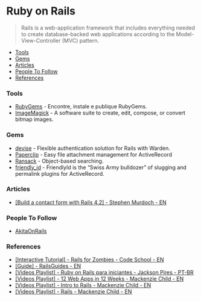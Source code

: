 # Ruby on Rails
> Rails is a web-application framework that includes everything needed to create database-backed web applications according to the Model-View-Controller (MVC) pattern.

- [Tools](#tools)
- [Gems](#gems)
- [Articles](#articles)
- [People To Follow](#people-to-follow)
- [References](#references)

### Tools
- [RubyGems](https://rubygems.org/) - Encontre, instale e publique RubyGems.
- [ImageMagick](http://www.imagemagick.org/script/index.php) - A software suite to create, edit, compose, or convert bitmap images.

### Gems
- [devise](https://github.com/plataformatec/devise) - Flexible authentication solution for Rails with Warden.
- [Paperclip](https://github.com/thoughtbot/paperclip) - Easy file attachment management for ActiveRecord
- [Ransack](https://github.com/activerecord-hackery/ransack) - Object-based searching.
- [friendly_id](https://github.com/norman/friendly_id) - FriendlyId is the “Swiss Army bulldozer” of slugging and permalink plugins for ActiveRecord.

### Articles
- [[Build a contact form with Rails 4.2] - Stephen Murdoch - EN](http://www.murdo.ch/posts/build-a-contact-form-with-rails-4-2)

### People To Follow
- [AkitaOnRails](http://www.akitaonrails.com/)

### References
- [[Interactive Tutorial] - Rails for Zombies - Code School - EN]()
- [[Guide] - RailsGuides - EN](http://guides.rubyonrails.org/getting_started.html)
- [[Videos Playlist] - Ruby on Rails para iniciantes - Jackson Pires - PT-BR](https://www.youtube.com/playlist?list=PLe3LRfCs4go-mkvHRMSXEOG-HDbzesyaP)
- [[Videos Playlist] - 12 Web Apps in 12 Weeks - Mackenzie Child - EN](https://www.youtube.com/playlist?list=PL23ZvcdS3XPLNdRYB_QyomQsShx59tpc-)
- [[Videos Playlist] - Intro to Rails - Mackenzie Child - EN](https://www.youtube.com/playlist?list=PL23ZvcdS3XPKnwg3lMv-JGNCn08kB0wsA)
- [[Videos Playlist] - Rails - Mackenzie Child - EN](https://www.youtube.com/playlist?list=PL23ZvcdS3XPKHTQBkvfxSeyeaO2EwnxlM)
